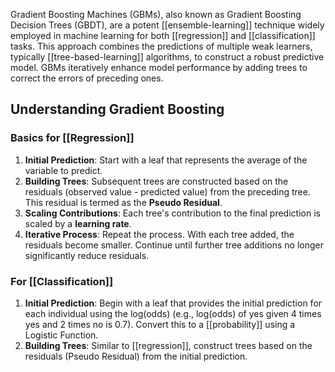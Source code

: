 Gradient Boosting Machines (GBMs), also known as Gradient Boosting Decision Trees (GBDT), are a potent [[ensemble-learning]] technique widely employed in machine learning for both [[regression]] and [[classification]] tasks. This approach combines the predictions of multiple weak learners, typically [[tree-based-learning]] algorithms, to construct a robust predictive model. GBMs iteratively enhance model performance by adding trees to correct the errors of preceding ones.
## Understanding Gradient Boosting

### Basics for [[Regression]]

1. **Initial Prediction**: Start with a leaf that represents the average of the variable to predict.
2. **Building Trees**: Subsequent trees are constructed based on the residuals (observed value - predicted value) from the preceding tree. This residual is termed as the **Pseudo Residual**.
3. **Scaling Contributions**: Each tree's contribution to the final prediction is scaled by a **learning rate**.
4. **Iterative Process**: Repeat the process. With each tree added, the residuals become smaller. Continue until further tree additions no longer significantly reduce residuals.
### For [[Classification]]

1. **Initial Prediction**: Begin with a leaf that provides the initial prediction for each individual using the log(odds) (e.g., log(odds) of yes given 4 times yes and 2 times no is 0.7). Convert this to a [[probability]] using a Logistic Function.
2. **Building Trees**: Similar to [[regression]], construct trees based on the residuals (Pseudo Residual) from the initial prediction.